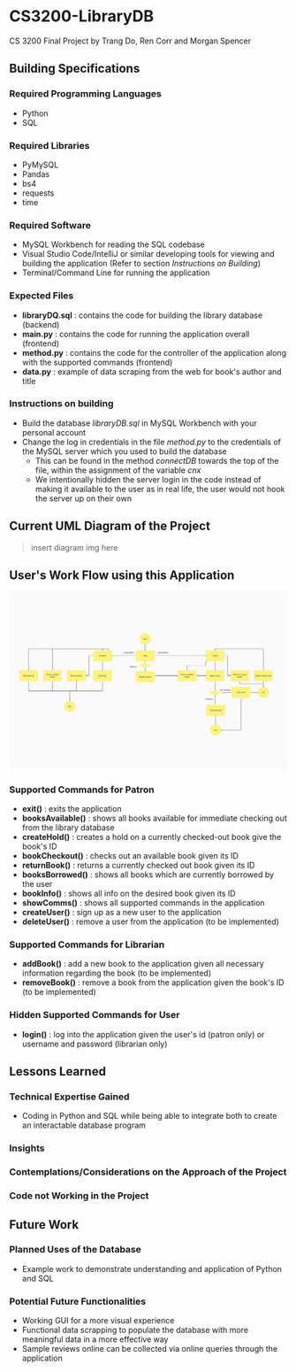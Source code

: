 # CS3200-LibraryDB
CS 3200 Final Project by Trang Do, Ren Corr and Morgan Spencer

## Building Specifications
### Required Programming Languages
- Python
- SQL

### Required Libraries
- PyMySQL
- Pandas
- bs4
- requests
- time

### Required Software
- MySQL Workbench for reading the SQL codebase
- Visual Studio Code/IntelliJ or similar developing tools for viewing and building the application (Refer to section *Instructions on Building*)
- Terminal/Command Line for running the application

### Expected Files
- **libraryDQ.sql** : contains the code for building the library database (backend)
- **main.py** : contains the code for running the application overall (frontend)
- **method.py** : contains the code for the controller of the application along with the supported commands (frontend)
- **data.py** : example of data scraping from the web for book's author and title

### Instructions on building
- Build the database *libraryDB.sql* in MySQL Workbench with your personal account
- Change the log in credentials in the file *method.py* to the credentials of the MySQL server which you used to build the database
    - This can be found in the method *connectDB* towards the top of the file, within the assignment of the variable *cnx*
    - We intentionally hidden the server login in the code instead of making it available to the user as in real life, the user would not hook the server up on their own

## Current UML Diagram of the Project
> insert diagram img here

## User's Work Flow using this Application
![Image of User's Workflow](/image/final_user_diagram.png)

### Supported Commands for Patron
- **exit()** : exits the application
- **booksAvailable()** : shows all books available for immediate checking out from the library database
- **createHold()** : creates a hold on a currently checked-out book give the book's ID
- **bookCheckout()** : checks out an available book given its ID
- **returnBook()** : returns a currently checked out book given its ID
- **booksBorrowed()** : shows all books which are currently borrowed by the user
- **bookInfo()** : shows all info on the desired book given its ID
- **showComms()** : shows all supported commands in the application
- **createUser()** : sign up as a new user to the application
- **deleteUser()** : remove a user from the application (to be implemented)

### Supported Commands for Librarian
- **addBook()** : add a new book to the application given all necessary information regarding the book (to be implemented)
- **removeBook()** : remove a book from the application given the book's ID (to be implemented)

### Hidden Supported Commands for User
- **login()** : log into the application given the user's id (patron only) or username and password (librarian only)

## Lessons Learned
### Technical Expertise Gained
- Coding in Python and SQL while being able to integrate both to create an interactable database program

### Insights

### Contemplations/Considerations on the Approach of the Project

### Code not Working in the Project

## Future Work
### Planned Uses of the Database
- Example work to demonstrate understanding and application of Python and SQL

### Potential Future Functionalities
- Working GUI for a more visual experience
- Functional data scrapping to populate the database with more meaningful data in a more effective way
- Sample reviews online can be collected via online queries through the application

